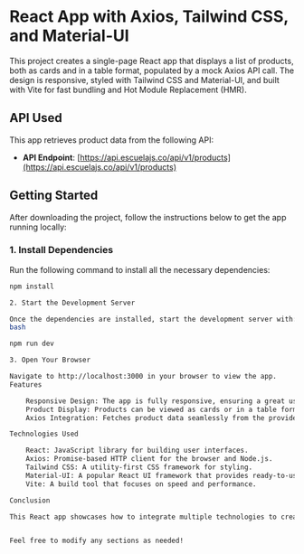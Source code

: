 # React App with Axios, Tailwind CSS, and Material-UI

This project creates a single-page React app that displays a list of products, both as cards and in a table format, populated by a mock Axios API call. The design is responsive, styled with Tailwind CSS and Material-UI, and built with Vite for fast bundling and Hot Module Replacement (HMR).

## API Used

This app retrieves product data from the following API:

- **API Endpoint**: [https://api.escuelajs.co/api/v1/products](https://api.escuelajs.co/api/v1/products)

## Getting Started

After downloading the project, follow the instructions below to get the app running locally:

### 1. **Install Dependencies**

Run the following command to install all the necessary dependencies:

```bash
npm install

2. Start the Development Server

Once the dependencies are installed, start the development server with:
bash

npm run dev

3. Open Your Browser

Navigate to http://localhost:3000 in your browser to view the app.
Features

    Responsive Design: The app is fully responsive, ensuring a great user experience on both desktop and mobile devices.
    Product Display: Products can be viewed as cards or in a table format, allowing users to choose their preferred view.
    Axios Integration: Fetches product data seamlessly from the provided API using Axios.

Technologies Used

    React: JavaScript library for building user interfaces.
    Axios: Promise-based HTTP client for the browser and Node.js.
    Tailwind CSS: A utility-first CSS framework for styling.
    Material-UI: A popular React UI framework that provides ready-to-use components.
    Vite: A build tool that focuses on speed and performance.

Conclusion

This React app showcases how to integrate multiple technologies to create a responsive, modern web application. Feel free to explore and modify the project to suit your needs!


Feel free to modify any sections as needed!
